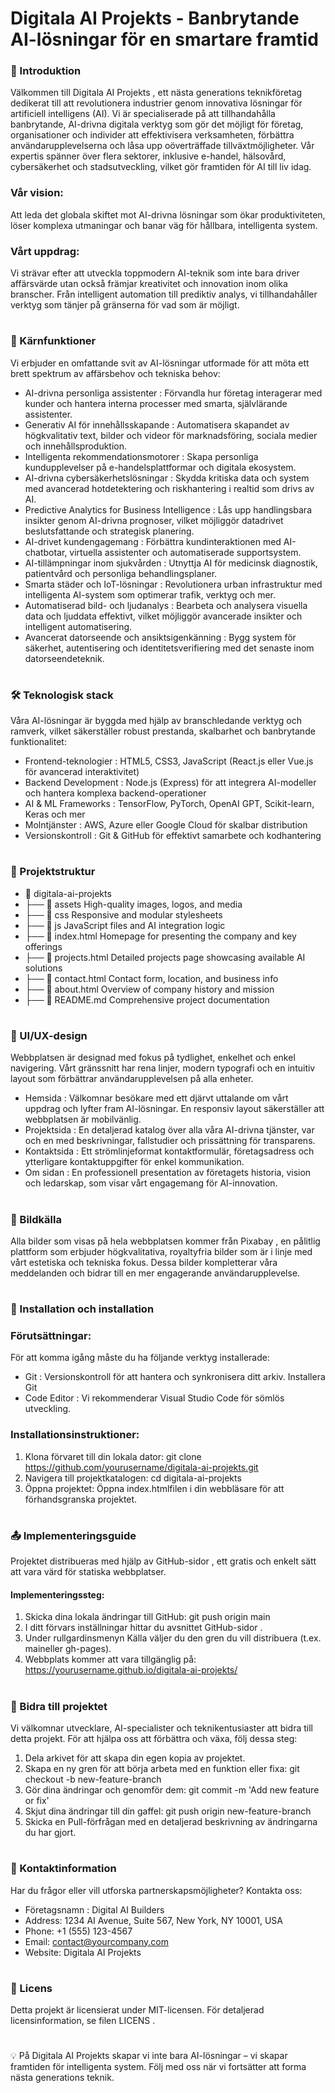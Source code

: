  # Digitala AI Projekts - Banbrytande AI-lösningar för en smartare framtid

 ### 🚀 Introduktion
 Välkommen till Digitala AI Projekts , ett nästa generations teknikföretag dedikerat till att revolutionera industrier genom innovativa lösningar för artificiell intelligens (AI). Vi är specialiserade på att tillhandahålla banbrytande, AI-drivna digitala verktyg som gör det möjligt för företag, organisationer och individer att effektivisera verksamheten, förbättra användarupplevelserna och låsa upp oöverträffade tillväxtmöjligheter. Vår expertis spänner över flera sektorer, inklusive e-handel, hälsovård, cybersäkerhet och stadsutveckling, vilket gör framtiden för AI till liv idag.

### Vår vision:
Att leda det globala skiftet mot AI-drivna lösningar som ökar produktiviteten, löser komplexa utmaningar och banar väg för hållbara, intelligenta system.

### Vårt uppdrag:
Vi strävar efter att utveckla toppmodern AI-teknik som inte bara driver affärsvärde utan också främjar kreativitet och innovation inom olika branscher. Från intelligent automation till prediktiv analys, vi tillhandahåller verktyg som tänjer på gränserna för vad som är möjligt. 
#

### 🌟 Kärnfunktioner
Vi erbjuder en omfattande svit av AI-lösningar utformade för att möta ett brett spektrum av affärsbehov och tekniska behov:

* AI-drivna personliga assistenter : Förvandla hur företag interagerar med kunder och hantera interna processer med smarta, självlärande assistenter.
* Generativ AI för innehållsskapande : Automatisera skapandet av högkvalitativ text, bilder och videor för marknadsföring, sociala medier och innehållsproduktion.
* Intelligenta rekommendationsmotorer : Skapa personliga kundupplevelser på e-handelsplattformar och digitala ekosystem.
* AI-drivna cybersäkerhetslösningar : Skydda kritiska data och system med avancerad hotdetektering och riskhantering i realtid som drivs av AI.
* Predictive Analytics for Business Intelligence : Lås upp handlingsbara insikter genom AI-drivna prognoser, vilket möjliggör datadrivet beslutsfattande och strategisk planering.
* AI-drivet kundengagemang : Förbättra kundinteraktionen med AI-chatbotar, virtuella assistenter och automatiserade supportsystem.
* AI-tillämpningar inom sjukvården : Utnyttja AI för medicinsk diagnostik, patientvård och personliga behandlingsplaner.
* Smarta städer och IoT-lösningar : Revolutionera urban infrastruktur med intelligenta AI-system som optimerar trafik, verktyg och mer.
* Automatiserad bild- och ljudanalys : Bearbeta och analysera visuella data och ljuddata effektivt, vilket möjliggör avancerade insikter och intelligent automatisering.
* Avancerat datorseende och ansiktsigenkänning : Bygg system för säkerhet, autentisering och identitetsverifiering med det senaste inom datorseendeteknik.
#

### 🛠️ Teknologisk stack
Våra AI-lösningar är byggda med hjälp av branschledande verktyg och ramverk, vilket säkerställer robust prestanda, skalbarhet och banbrytande funktionalitet:

* Frontend-teknologier : HTML5, CSS3, JavaScript (React.js eller Vue.js för avancerad interaktivitet)
* Backend Development : Node.js (Express) för att integrera AI-modeller och hantera komplexa backend-operationer
* AI & ML Frameworks : TensorFlow, PyTorch, OpenAI GPT, Scikit-learn, Keras och mer
* Molntjänster : AWS, Azure eller Google Cloud för skalbar distribution
* Versionskontroll : Git & GitHub för effektivt samarbete och kodhantering
#

### 📌 Projektstruktur

* 📂 digitala-ai-projekts
* ├── 📁 assets              High-quality images, logos, and media
* ├── 📁 css                 Responsive and modular stylesheets
* ├── 📁 js                  JavaScript files and AI integration logic
* ├── 📄 index.html          Homepage for presenting the company and key offerings
* ├── 📄 projects.html       Detailed projects page showcasing available AI solutions
* ├── 📄 contact.html        Contact form, location, and business info
* ├── 📄 about.html          Overview of company history and mission
* ├── 📄 README.md           Comprehensive project documentation
#

### 🎨 UI/UX-design
Webbplatsen är designad med fokus på tydlighet, enkelhet och enkel navigering. Vårt gränssnitt har rena linjer, modern typografi och en intuitiv layout som förbättrar användarupplevelsen på alla enheter.
* Hemsida : Välkomnar besökare med ett djärvt uttalande om vårt uppdrag och lyfter fram AI-lösningar. En responsiv layout säkerställer att webbplatsen är mobilvänlig.
* Projektsida : En detaljerad katalog över alla våra AI-drivna tjänster, var och en med beskrivningar, fallstudier och prissättning för transparens.
* Kontaktsida : Ett strömlinjeformat kontaktformulär, företagsadress och ytterligare kontaktuppgifter för enkel kommunikation.
* Om sidan : En professionell presentation av företagets historia, vision och ledarskap, som visar vårt engagemang för AI-innovation.
#

### 📸 Bildkälla
Alla bilder som visas på hela webbplatsen kommer från Pixabay , en pålitlig plattform som erbjuder högkvalitativa, royaltyfria bilder som är i linje med vårt estetiska och tekniska fokus. Dessa bilder kompletterar våra meddelanden och bidrar till en mer engagerande användarupplevelse.
#

### 📖 Installation och installation
### Förutsättningar:
För att komma igång måste du ha följande verktyg installerade:
* Git : Versionskontroll för att hantera och synkronisera ditt arkiv. Installera Git
* Code Editor : Vi rekommenderar Visual Studio Code för sömlös utveckling.

### Installationsinstruktioner:
1. Klona förvaret till din lokala dator: git clone https://github.com/yourusername/digitala-ai-projekts.git
2. Navigera till projektkatalogen: cd digitala-ai-projekts
3. Öppna projektet: Öppna index.htmlfilen i din webbläsare för att förhandsgranska projektet.
#

### 📤 Implementeringsguide
Projektet distribueras med hjälp av GitHub-sidor , ett gratis och enkelt sätt att vara värd för statiska webbplatser.
#### Implementeringssteg:
1. Skicka dina lokala ändringar till GitHub: git push origin main
2. I ditt förvars inställningar hittar du avsnittet GitHub-sidor .
3. Under rullgardinsmenyn Källa väljer du den gren du vill distribuera (t.ex. maineller gh-pages).
4. Webbplats kommer att vara tillgänglig på: https://yourusername.github.io/digitala-ai-projekts/
#

### 🤝 Bidra till projektet
Vi välkomnar utvecklare, AI-specialister och teknikentusiaster att bidra till detta projekt. För att hjälpa oss att förbättra och växa, följ dessa steg:
1. Dela arkivet för att skapa din egen kopia av projektet.
2. Skapa en ny gren för att börja arbeta med en funktion eller fixa: git checkout -b new-feature-branch
3. Gör dina ändringar och genomför dem: git commit -m 'Add new feature or fix'
4. Skjut dina ändringar till din gaffel: git push origin new-feature-branch
5. Skicka en Pull-förfrågan med en detaljerad beskrivning av ändringarna du har gjort.
#

### 📧 Kontaktinformation
Har du frågor eller vill utforska partnerskapsmöjligheter? Kontakta oss:
* Företagsnamn : Digital AI Builders
* Address: 1234 AI Avenue, Suite 567, New York, NY 10001, USA
* Phone: +1 (555) 123-4567
* Email: contact@yourcompany.com
* Website: Digitala AI Projekts
#

### 📜 Licens
Detta projekt är licensierat under MIT-licensen. För detaljerad licensinformation, se filen LICENS .
#
💡 På Digitala AI Projekts skapar vi inte bara AI-lösningar – vi skapar framtiden för intelligenta system. Följ med oss ​​när vi fortsätter att forma nästa generations teknik.





